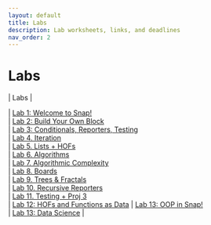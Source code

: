 ```yaml
---
layout: default
title: Labs
description: Lab worksheets, links, and deadlines
nav_order: 2
---
```

# Labs


| Labs                                       |

| [Lab 1: Welcome to Snap!](https://cs10.org/bjc-r/llab/html/topic.html?1&2&3&topic=berkeley_bjc%2Fintro_pair%2F1-introduction.topic&course&novideo&noreading&noassignment)                   
| [Lab 2: Build Your Own Block](https://docs.google.com/document/d/1ewb7nT9CGZRqnbbYmKWaqXJHDqq6Nn0Y8vNOjgaMrBk/edit?tab=t.0#heading=h.ew4i1encppj2)                
| [Lab 3: Conditionals, Reporters, Testing](https://docs.google.com/document/d/1NkU9MzRESC0F1l3A520-F2AtSnf3rheOFxvUEGXd4F8/edit?tab=t.0#heading=h.ew4i1encppj2)     
| [Lab 4. Iteration](https://docs.google.com/document/d/1SWvggIxXtk3wzM85eEJru4YGwPWfNmsK9GN6H5soJXU/edit?usp=sharing)                            
| [Lab 5. Lists + HOFs](https://docs.google.com/document/d/1EH7DJaWCrdoW_qsfbOhbhztdpYP2PxiYcqGUIMlZjZA/edit?tab=t.0#heading=h.ew4i1encppj2)                         
| [Lab 6. Algorithms](https://docs.google.com/document/d/1vBD-hA5BTbiBJIT-TstaM2wMu_bPbGt_XRrwTN-ZBWY/edit?tab=t.0)                           
| [Lab 7. Algorithmic Complexity](https://docs.google.com/document/d/1_WPGfNILSyaQ7ZWyC7fnYg0eZsqcVCgecd_ppZ66HF4/edit?tab=t.0)               
| [Lab 8. Boards](https://docs.google.com/document/d/1HBaIfVG-E_DqzFi1ELJRuGj-4qlG_IyPHiTEEpNVKwk/edit?tab=t.0#heading=h.ew4i1encppj2)      
| [Lab 9. Trees & Fractals](https://docs.google.com/document/d/1_3KMAI3X7NQjgk9sa915RSrL8hryKjJVkGdhX1Bd6GE/edit?tab=t.0)                     
| [Lab 10. Recursive Reporters](https://docs.google.com/document/d/1-btXeE_tvxm0Qr8nM8d49dAXjr3NYKlSnDZJ0yoa5ns/edit?tab=t.0)                    
| [Lab 11. Testing + Proj 3](https://docs.google.com/document/d/13DT79qEEZGMqNQVSggPznzyxt5Xih79Ul_YlCfqwy-U/edit?tab=t.0)                    
| [Lab 12: HOFs and Functions as Data](https://docs.google.com/document/d/1A3TMkxzEKlgz7y1sbfuaYBMfpXNtiKPArXnqdjjG0Rc/edit?tab=t.0#heading=h.ew4i1encppj2)        |  [Lab 13: OOP in Snap!](https://docs.google.com/document/d/18OMc8HFIkOR8OigJdIvrlA96PIGkPdeVruULt_Wp6kk/edit?tab=t.0)                         
| [Lab 13: Data Science](https://docs.google.com/document/d/1dAiLwS48YmlgGpUUNhgyq9oW5oj9hcXHnqp-7-4TYH8/edit?tab=t.0#heading=h.tfllvyhixsuc)                          | 

